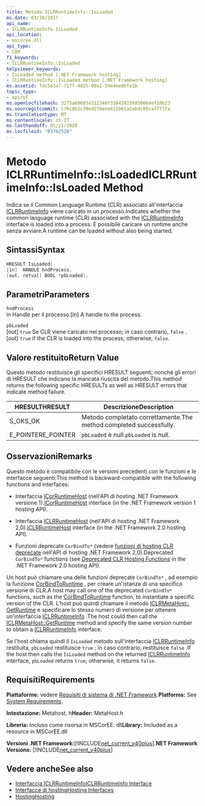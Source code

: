 ```yaml
---
title: Metodo ICLRRuntimeInfo::IsLoaded
ms.date: 03/30/2017
api_name:
- ICLRRuntimeInfo.IsLoaded
api_location:
- mscoree.dll
api_type:
- COM
f1_keywords:
- ICLRRuntimeInfo::IsLoaded
helpviewer_keywords:
- IsLoaded method [.NET Framework hosting]
- ICLRRuntimeInfo::IsLoaded method [.NET Framework hosting]
ms.assetid: fdc5a3a7-71ff-4025-99a1-59e4ee0bfe1b
topic_type:
- apiref
ms.openlocfilehash: 3275a69683a312340f35841815685066def10b23
ms.sourcegitcommit: c76c8b2c39ed2f0eee422b61a2ab4c05ca7771fa
ms.translationtype: MT
ms.contentlocale: it-IT
ms.lasthandoff: 05/21/2020
ms.locfileid: "83762526"
---
```

# <a name="iclrruntimeinfoisloaded-method"></a><span data-ttu-id="081a7-102">Metodo ICLRRuntimeInfo::IsLoaded</span><span class="sxs-lookup"><span data-stu-id="081a7-102">ICLRRuntimeInfo::IsLoaded Method</span></span>
<span data-ttu-id="081a7-103">Indica se il Common Language Runtime (CLR) associato all'interfaccia [ICLRRuntimeInfo](iclrruntimeinfo-interface.md) viene caricato in un processo.</span><span class="sxs-lookup"><span data-stu-id="081a7-103">Indicates whether the common language runtime (CLR) associated with the [ICLRRuntimeInfo](iclrruntimeinfo-interface.md) interface is loaded into a process.</span></span> <span data-ttu-id="081a7-104">È possibile caricare un runtime anche senza avviare.</span><span class="sxs-lookup"><span data-stu-id="081a7-104">A runtime can be loaded without also being started.</span></span>  
  
## <a name="syntax"></a><span data-ttu-id="081a7-105">Sintassi</span><span class="sxs-lookup"><span data-stu-id="081a7-105">Syntax</span></span>  
  
```cpp  
HRESULT IsLoaded(  
[in]  HANDLE hndProcess,  
[out, retval] BOOL *pbLoaded);  
```  
  
## <a name="parameters"></a><span data-ttu-id="081a7-106">Parametri</span><span class="sxs-lookup"><span data-stu-id="081a7-106">Parameters</span></span>  
 `hndProcess`  
 <span data-ttu-id="081a7-107">in Handle per il processo.</span><span class="sxs-lookup"><span data-stu-id="081a7-107">[in] A handle to the process.</span></span>  
  
 `pbLoaded`  
 <span data-ttu-id="081a7-108">[out] `true` Se CLR viene caricato nel processo; in caso contrario, `false` .</span><span class="sxs-lookup"><span data-stu-id="081a7-108">[out] `true` if the CLR is loaded into the process; otherwise, `false`.</span></span>  
  
## <a name="return-value"></a><span data-ttu-id="081a7-109">Valore restituito</span><span class="sxs-lookup"><span data-stu-id="081a7-109">Return Value</span></span>  
 <span data-ttu-id="081a7-110">Questo metodo restituisce gli specifici HRESULT seguenti, nonché gli errori di HRESULT che indicano la mancata riuscita del metodo.</span><span class="sxs-lookup"><span data-stu-id="081a7-110">This method returns the following specific HRESULTs as well as HRESULT errors that indicate method failure.</span></span>  
  
|<span data-ttu-id="081a7-111">HRESULT</span><span class="sxs-lookup"><span data-stu-id="081a7-111">HRESULT</span></span>|<span data-ttu-id="081a7-112">Descrizione</span><span class="sxs-lookup"><span data-stu-id="081a7-112">Description</span></span>|  
|-------------|-----------------|  
|<span data-ttu-id="081a7-113">S_OK</span><span class="sxs-lookup"><span data-stu-id="081a7-113">S_OK</span></span>|<span data-ttu-id="081a7-114">Metodo completato correttamente.</span><span class="sxs-lookup"><span data-stu-id="081a7-114">The method completed successfully.</span></span>|  
|<span data-ttu-id="081a7-115">E_POINTER</span><span class="sxs-lookup"><span data-stu-id="081a7-115">E_POINTER</span></span>|<span data-ttu-id="081a7-116">`pbLoaded` è null.</span><span class="sxs-lookup"><span data-stu-id="081a7-116">`pbLoaded` is null.</span></span>|  
  
## <a name="remarks"></a><span data-ttu-id="081a7-117">Osservazioni</span><span class="sxs-lookup"><span data-stu-id="081a7-117">Remarks</span></span>  
 <span data-ttu-id="081a7-118">Questo metodo è compatibile con le versioni precedenti con le funzioni e le interfacce seguenti:</span><span class="sxs-lookup"><span data-stu-id="081a7-118">This method is backward-compatible with the following functions and interfaces:</span></span>  
  
- <span data-ttu-id="081a7-119">Interfaccia [ICorRuntimeHost](icorruntimehost-interface.md) (nell'API di hosting .NET Framework versione 1).</span><span class="sxs-lookup"><span data-stu-id="081a7-119">[ICorRuntimeHost](icorruntimehost-interface.md) interface (in the .NET Framework version 1 hosting API).</span></span>  
  
- <span data-ttu-id="081a7-120">Interfaccia [ICLRRuntimeHost](iclrruntimehost-interface.md) (nell'API di hosting .NET Framework 2,0).</span><span class="sxs-lookup"><span data-stu-id="081a7-120">[ICLRRuntimeHost](iclrruntimehost-interface.md) interface (in the .NET Framework 2.0 hosting API).</span></span>  
  
- <span data-ttu-id="081a7-121">Funzioni deprecate `CorBindTo*` (vedere [funzioni di hosting CLR deprecate](deprecated-clr-hosting-functions.md) nell'API di hosting .NET Framework 2,0).</span><span class="sxs-lookup"><span data-stu-id="081a7-121">Deprecated `CorBindTo*` functions (see [Deprecated CLR Hosting Functions](deprecated-clr-hosting-functions.md) in the .NET Framework 2.0 hosting API).</span></span>  
  
 <span data-ttu-id="081a7-122">Un host può chiamare una delle funzioni deprecate `CorBindTo*` , ad esempio la funzione [CorBindToRuntime](../../../../docs/framework/unmanaged-api/hosting/corbindtoruntime-function.md) , per creare un'istanza di una specifica versione di CLR.</span><span class="sxs-lookup"><span data-stu-id="081a7-122">A host may call one of the deprecated `CorBindTo*` functions, such as the [CorBindToRuntime](../../../../docs/framework/unmanaged-api/hosting/corbindtoruntime-function.md) function, to instantiate a specific version of the CLR.</span></span> <span data-ttu-id="081a7-123">L'host può quindi chiamare il metodo [ICLRMetaHost:: GetRuntime](../../../../docs/framework/unmanaged-api/hosting/iclrmetahost-getruntime-method.md) e specificare lo stesso numero di versione per ottenere un'interfaccia [ICLRRuntimeInfo](iclrruntimeinfo-interface.md) .</span><span class="sxs-lookup"><span data-stu-id="081a7-123">The host could then call the [ICLRMetaHost::GetRuntime](../../../../docs/framework/unmanaged-api/hosting/iclrmetahost-getruntime-method.md) method and specify the same version number to obtain a [ICLRRuntimeInfo](iclrruntimeinfo-interface.md) interface.</span></span>  
  
 <span data-ttu-id="081a7-124">Se l'host chiama quindi il `IsLoaded` metodo sull'interfaccia [ICLRRuntimeInfo](iclrruntimeinfo-interface.md) restituita, `pbLoaded` restituisce `true` ; in caso contrario, restituisce `false` .</span><span class="sxs-lookup"><span data-stu-id="081a7-124">If the host then calls the `IsLoaded` method on the returned [ICLRRuntimeInfo](iclrruntimeinfo-interface.md) interface, `pbLoaded` returns `true`; otherwise, it returns `false`.</span></span>  
  
## <a name="requirements"></a><span data-ttu-id="081a7-125">Requisiti</span><span class="sxs-lookup"><span data-stu-id="081a7-125">Requirements</span></span>  
 <span data-ttu-id="081a7-126">**Piattaforme:** vedere [Requisiti di sistema di .NET Framework](../../get-started/system-requirements.md).</span><span class="sxs-lookup"><span data-stu-id="081a7-126">**Platforms:** See [System Requirements](../../get-started/system-requirements.md).</span></span>  
  
 <span data-ttu-id="081a7-127">**Intestazione:** Metahost. h</span><span class="sxs-lookup"><span data-stu-id="081a7-127">**Header:** MetaHost.h</span></span>  
  
 <span data-ttu-id="081a7-128">**Libreria:** Incluso come risorsa in MSCorEE. dll</span><span class="sxs-lookup"><span data-stu-id="081a7-128">**Library:** Included as a resource in MSCorEE.dll</span></span>  
  
 <span data-ttu-id="081a7-129">**Versioni .NET Framework:**[!INCLUDE[net_current_v40plus](../../../../includes/net-current-v40plus-md.md)]</span><span class="sxs-lookup"><span data-stu-id="081a7-129">**.NET Framework Versions:** [!INCLUDE[net_current_v40plus](../../../../includes/net-current-v40plus-md.md)]</span></span>  
  
## <a name="see-also"></a><span data-ttu-id="081a7-130">Vedere anche</span><span class="sxs-lookup"><span data-stu-id="081a7-130">See also</span></span>

- [<span data-ttu-id="081a7-131">Interfaccia ICLRRuntimeInfo</span><span class="sxs-lookup"><span data-stu-id="081a7-131">ICLRRuntimeInfo Interface</span></span>](iclrruntimeinfo-interface.md)
- [<span data-ttu-id="081a7-132">Interfacce di hosting</span><span class="sxs-lookup"><span data-stu-id="081a7-132">Hosting Interfaces</span></span>](hosting-interfaces.md)
- [<span data-ttu-id="081a7-133">Hosting</span><span class="sxs-lookup"><span data-stu-id="081a7-133">Hosting</span></span>](index.md)

